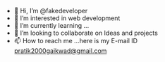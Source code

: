 - 👋 Hi, I’m @fakedeveloper
- 👀 I’m interested in web development
- 🌱 I’m currently learning ...
- 💞️ I’m looking to collaborate on Ideas and projects
- 📫 How to reach me ...here is my E-mail ID pratik2000gaikwad@gmail.com

<!---
fakepratik/fakepratik is a ✨ special ✨ repository because its `README.md` (this file) appears on your GitHub profile.
You can click the Preview link to take a look at your changes.
--->
